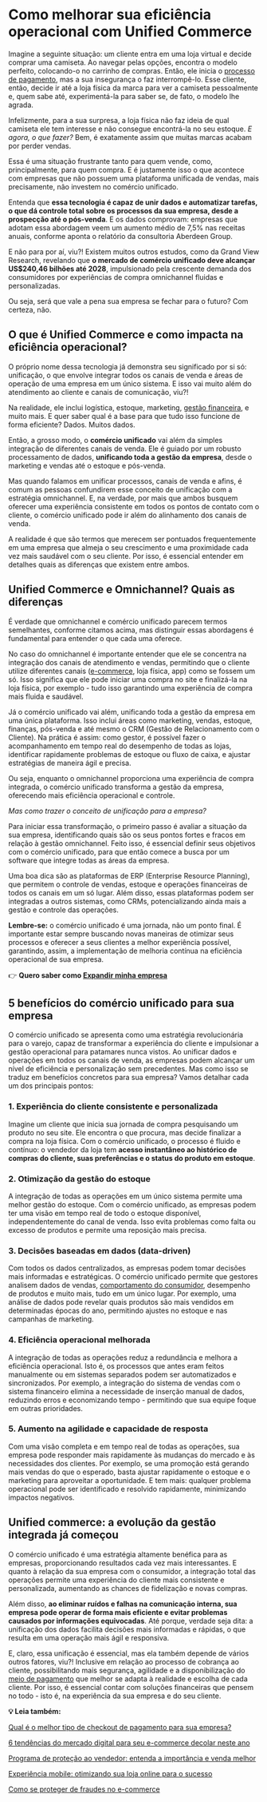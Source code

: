 # Como melhorar sua eficiência operacional com Unified Commerce

Imagine a seguinte situação: um cliente entra em uma loja virtual e decide comprar uma camiseta. Ao navegar pelas opções, encontra o modelo perfeito, colocando-o no carrinho de compras. Então, ele inicia o [processo de pagamento](https://meubolso.mercadopago.com.br/6-fatores-que-afastam-os-consumidores-no-processo-de-pagamento), mas a sua insegurança o faz interrompê-lo. Esse cliente, então, decide ir até a loja física da marca para ver a camiseta pessoalmente e, quem sabe até, experimentá-la para saber se, de fato, o modelo lhe agrada.

Infelizmente, para a sua surpresa, a loja física não faz ideia de qual camiseta ele tem interesse e não consegue encontrá-la no seu estoque. *E agora, o que fazer?* Bem, é exatamente assim que muitas marcas acabam por perder vendas.

Essa é uma situação frustrante tanto para quem vende, como, principalmente, para quem compra. E é justamente isso o que acontece com empresas que não possuem uma plataforma unificada de vendas, mais precisamente, não investem no comércio unificado.

Entenda que **essa tecnologia é capaz de unir dados e automatizar tarefas, o que dá controle total sobre os processos da sua empresa, desde a prospecção até o pós-venda**. E os dados comprovam: empresas que adotam essa abordagem veem um aumento médio de 7,5% nas receitas anuais, conforme aponta o relatório da consultoria Aberdeen Group.

E não para por aí, viu?! Existem muitos outros estudos, como da Grand View Research, revelando que **o mercado de comércio unificado deve alcançar US$240,46 bilhões até 2028**, impulsionado pela crescente demanda dos consumidores por experiências de compra omnichannel fluidas e personalizadas.

Ou seja, será que vale a pena sua empresa se fechar para o futuro? Com certeza, não.

## O que é Unified Commerce e como impacta na eficiência operacional?

O próprio nome dessa tecnologia já demonstra seu significado por si só: unificação, o que envolve integrar todos os canais de venda e áreas de operação de uma empresa em um único sistema. E isso vai muito além do atendimento ao cliente e canais de comunicação, viu?!

Na realidade, ele inclui logística, estoque, marketing, [gestão financeira](https://meubolso.mercadopago.com.br/importancia-gestao-financeira-crescimento-e-commerce), e muito mais. E quer saber qual é a base para que tudo isso funcione de forma eficiente? Dados. Muitos dados.

Então, a grosso modo, o **comércio unificado** vai além da simples integração de diferentes canais de venda. Ele é guiado por um robusto processamento de dados, **unificando toda a gestão da empresa**, desde o marketing e vendas até o estoque e pós-venda.

Mas quando falamos em unificar processos, canais de venda e afins, é comum as pessoas confundirem esse conceito de unificação com a estratégia omnichannel. E, na verdade, por mais que ambos busquem oferecer uma experiência consistente em todos os pontos de contato com o cliente, o comércio unificado pode ir além do alinhamento dos canais de venda.

A realidade é que são termos que merecem ser pontuados frequentemente em uma empresa que almeja o seu crescimento e uma proximidade cada vez mais saudável com o seu cliente. Por isso, é essencial entender em detalhes quais as diferenças que existem entre ambos.

## Unified Commerce e Omnichannel? Quais as diferenças

É verdade que omnichannel e comércio unificado parecem termos semelhantes, conforme citamos acima, mas distinguir essas abordagens é fundamental para entender o que cada uma oferece.

No caso do omnichannel é importante entender que ele se concentra na integração dos canais de atendimento e vendas, permitindo que o cliente utilize diferentes canais ([e-commerce](https://meubolso.mercadopago.com.br/como-deixar-produtos-atrativos-e-commerce), loja física, app) como se fossem um só. Isso significa que ele pode iniciar uma compra no site e finalizá-la na loja física, por exemplo - tudo isso garantindo uma experiência de compra mais fluida e saudável.

Já o comércio unificado vai além, unificando toda a gestão da empresa em uma única plataforma. Isso inclui áreas como marketing, vendas, estoque, finanças, pós-venda e até mesmo o CRM (Gestão de Relacionamento com o Cliente). Na prática é assim: como gestor, é possível fazer o acompanhamento em tempo real do desempenho de todas as lojas, identificar rapidamente problemas de estoque ou fluxo de caixa, e ajustar estratégias de maneira ágil e precisa.

Ou seja, enquanto o omnichannel proporciona uma experiência de compra integrada, o comércio unificado transforma a gestão da empresa, oferecendo mais eficiência operacional e controle.

*Mas como trazer o conceito de unificação para a empresa?*

Para iniciar essa transformação, o primeiro passo é avaliar a situação da sua empresa, identificando quais são os seus pontos fortes e fracos em relação à gestão omnichannel. Feito isso, é essencial definir seus objetivos com o comércio unificado, para que então comece a busca por um software que integre todas as áreas da empresa.

Uma boa dica são as plataformas de ERP (Enterprise Resource Planning), que permitem o controle de vendas, estoque e operações financeiras de todos os canais em um só lugar. Além disso, essas plataformas podem ser integradas a outros sistemas, como CRMs, potencializando ainda mais a gestão e controle das operações.

**Lembre-se:** o comércio unificado é uma jornada, não um ponto final. É importante estar sempre buscando novas maneiras de otimizar seus processos e oferecer a seus clientes a melhor experiência possível, garantindo, assim, a implementação de melhoria contínua na eficiência operacional de sua empresa.

👉 **Quero saber como [Expandir minha empresa](https://meubolso.mercadopago.com.br/loja-digital-formas-de-expandir-sua-empresa)**

## 5 benefícios do comércio unificado para sua empresa

O comércio unificado se apresenta como uma estratégia revolucionária para o varejo, capaz de transformar a experiência do cliente e impulsionar a gestão operacional para patamares nunca vistos. Ao unificar dados e operações em todos os canais de venda, as empresas podem alcançar um nível de eficiência e personalização sem precedentes. Mas como isso se traduz em benefícios concretos para sua empresa? Vamos detalhar cada um dos principais pontos:

### 1. Experiência do cliente consistente e personalizada

Imagine um cliente que inicia sua jornada de compra pesquisando um produto no seu site. Ele encontra o que procura, mas decide finalizar a compra na loja física. Com o comércio unificado, o processo é fluido e contínuo: o vendedor da loja tem **acesso instantâneo ao histórico de compras do cliente, suas preferências e o status do produto em estoque**.

### 2. Otimização da gestão do estoque

A integração de todas as operações em um único sistema permite uma melhor gestão do estoque. Com o comércio unificado, as empresas podem ter uma visão em tempo real de todo o estoque disponível, independentemente do canal de venda. Isso evita problemas como falta ou excesso de produtos e permite uma reposição mais precisa.

### 3. Decisões baseadas em dados (data-driven)

Com todos os dados centralizados, as empresas podem tomar decisões mais informadas e estratégicas. O comércio unificado permite que gestores analisem dados de vendas, [comportamento do consumidor](https://meubolso.mercadopago.com.br/entenda-comportamento-consumidor-aumente-vendas), desempenho de produtos e muito mais, tudo em um único lugar. Por exemplo, uma análise de dados pode revelar quais produtos são mais vendidos em determinadas épocas do ano, permitindo ajustes no estoque e nas campanhas de marketing.

### 4. Eficiência operacional melhorada

A integração de todas as operações reduz a redundância e melhora a eficiência operacional. Isto é, os processos que antes eram feitos manualmente ou em sistemas separados podem ser automatizados e sincronizados. Por exemplo, a integração do sistema de vendas com o sistema financeiro elimina a necessidade de inserção manual de dados, reduzindo erros e economizando tempo - permitindo que sua equipe foque em outras prioridades.

### 5. Aumento na agilidade e capacidade de resposta

Com uma visão completa e em tempo real de todas as operações, sua empresa pode responder mais rapidamente às mudanças do mercado e às necessidades dos clientes. Por exemplo, se uma promoção está gerando mais vendas do que o esperado, basta ajustar rapidamente o estoque e o marketing para aproveitar a oportunidade. E tem mais: qualquer problema operacional pode ser identificado e resolvido rapidamente, minimizando impactos negativos.

## Unified commerce: a evolução da gestão integrada já começou

O comércio unificado é uma estratégia altamente benéfica para as empresas, proporcionando resultados cada vez mais interessantes. E quanto à relação da sua empresa com o consumidor, a integração total das operações permite uma experiência do cliente mais consistente e personalizada, aumentando as chances de fidelização e novas compras.

Além disso, **ao eliminar ruídos e falhas na comunicação interna, sua empresa pode operar de forma mais eficiente e evitar problemas causados por informações equivocadas**. Até porque, verdade seja dita: a unificação dos dados facilita decisões mais informadas e rápidas, o que resulta em uma operação mais ágil e responsiva.

E, claro, essa unificação é essencial, mas ela também depende de vários outros fatores, viu?! Inclusive em relação ao processo de cobrança ao cliente, possibilitando mais segurança, agilidade e a disponibilização do [meio de pagamento](https://meubolso.mercadopago.com.br/12-dicas-de-como-escolher-um-meio-de-pagamento-para-sua-loja-on-line) que melhor se adapta à realidade e escolha de cada cliente. Por isso, é essencial contar com soluções financeiras que pensem no todo - isto é, na experiência da sua empresa e do seu cliente.

**💡 Leia também:**

[Qual é o melhor tipo de checkout de pagamento para sua empresa?](https://meubolso.mercadopago.com.br/checkout-de-pagamento-certo-para-empresa)

[6 tendências do mercado digital para seu e-commerce decolar neste ano](https://meubolso.mercadopago.com.br/tendencias-do-mercado-digital-para-e-commerce)

[Programa de proteção ao vendedor: entenda a importância e venda melhor](https://meubolso.mercadopago.com.br/programa-de-protecao-ao-vendedor-entenda-a-importancia-para-proteger-quem-vende-e-garantir-beneficios-para-quem-compra)

[Experiência mobile: otimizando sua loja online para o sucesso](https://meubolso.mercadopago.com.br/pt-br/otimizar-experiencia-de-compra-mobile-m-commerce)

[Como se proteger de fraudes no e-commerce](https://meubolso.mercadopago.com.br/como-se-proteger-de-fraudes-no-e-commerce)